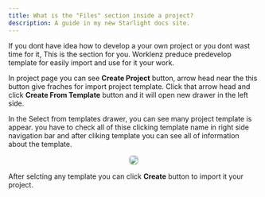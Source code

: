 ```yaml
---
title: What is the "Files" section inside a project?
description: A guide in my new Starlight docs site.
---
```


If you dont have idea how to develop a your own project or you dont wast time for it, This is the section for you. Worklenz preduce predevelop template for easily import and use for it your work.

In project page you can see **Create Project** button, arrow head near the this button give fraches for import project template. Click that arrow head and click **Create From Template** button and it will open new drawer in the left side.

In the Select from templates drawer, you can see many project template is appear. you have to check all of thise clicking template name in right side navigation bar and after cliking template you can see all of information about the template.

<p align ="center">
<img src="/template.png" style="border: 2px solid #D4d4d4; border-radius: 8px;  ">
</p>

After selcting any template you can click **Create** button to import it your project.
